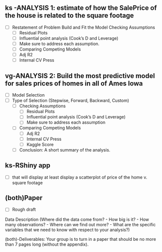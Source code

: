 
## ks -ANALYSIS 1: estimate of how the SalePrice of the house is related to the square footage 
-[ ] Restatement of Problem Build and Fit the Model Checking Assumptions
	- [ ]  Residual Plots 
	- [ ]  Influential point analysis (Cook’s D and Leverage) 
	- [ ]  Make sure to address each assumption. 
	- [ ]  Comparing Competing Models 
	- [ ]  Adj R2
	- [ ] Internal CV Press
	
## vg-ANALYSIS 2: Build the most predictive model for sales prices of homes in all of Ames Iowa
- [ ]  Model Selection
- [ ]  Type of Selection (Stepwise, Forward, Backward, Custom)
	- [ ]  Checking Assumptions 
		- [ ]  Residual Plots
		- [ ]  Influential point analysis (Cook’s D and Leverage)
		- [ ]  Make sure to address each assumption
	- [ ]  Comparing Competing Models
		- [ ]  Adj R2   
		- [ ]  Internal CV Press   
		- [ ]  Kaggle Score 
	- [ ]  Conclusion: A short summary of the analysis.  

## ks-RShiny app 
- [ ] that will display at least display a scatterplot of price of the home v. square footage 



## (both)Paper
- [ ] Rough draft

Data Description (Where did the data come from? 
	- How big is it? 
	- How many observations? 
	- Where can we find out more? 
	- What are the specific variables that we need to know with respect to your analysis?)


(both)-Deliverables: Your group is to turn in a paper that should be no more than 7 pages long (without the appendix).

